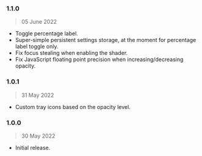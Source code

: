 ### 1.1.0
> 05 June 2022

- Toggle percentage label.
- Super-simple persistent settings storage, at the moment for percentage label toggle only.
- Fix focus stealing when enabling the shader.
- Fix JavaScript floating point precision when increasing/decreasing opacity.

### 1.0.1
> 31 May 2022

- Custom tray icons based on the opacity level.

### 1.0.0 
> 30 May 2022

- Initial release.
